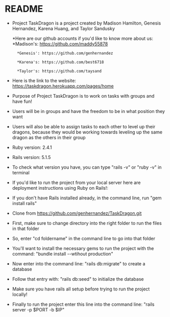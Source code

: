# README

* Project TaskDragon is a project created by Madison Hamilton, Genesis Hernandez, Karena Huang, and Taylor Sandusky
    
    *Here are our github accounts if you'd like to know more about us: 
        *Madison's: https://github.com/maddy55878

        *Genesis': https://github.com/genhernandez
        
        *Karena's: https://github.com/best6718
        
        *Taylor's: https://github.com/taysand
 
* Here is the link to the website: https://taskdragon.herokuapp.com/pages/home

* Purpose of Project TaskDragon is to work on tasks with groups and have fun!

* Users will be in groups and have the freedom to be in what position they want

* Users will also be able to assign tasks to each other to level up their dragons, because they would be 
    working towards leveling up the same dragon as the others in their group

* Ruby version: 2.4.1

* Rails version: 5.1.5 

* To check what version you have, you can type "rails -v" or "ruby -v" in terminal

* If you'd like to run the project from your local server here are deployment instructions using Ruby on Rails!: 

* If you don't have Rails installed already, in the command line, run "gem install rails"
 
* Clone from https://github.com/genhernandez/TaskDragon.git

* First, make sure to change directory into the right folder to run the files in that folder
 
* So, enter "cd foldername" in the command line to go into that folder

* You'll want to install the necessary gems to run the project with the command: "bundle install --wtihout production"

* Now enter into the command line: "rails db:migrate" to create a database

* Follow that entry with: "rails db:seed" to initialize the database

* Make sure you have rails all setup before trying to run the project locally! 

* Finally to run the project enter this line into the command line: "rails server -p $PORT -b $IP"